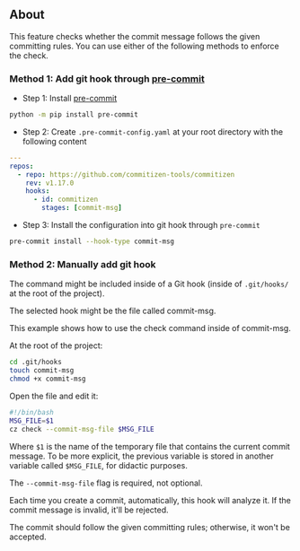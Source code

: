 ## About

This feature checks whether the commit message follows the given committing rules.
You can use either of the following methods to enforce the check.

### Method 1: Add git hook through [pre-commit](https://pre-commit.com/)

* Step 1: Install [pre-commit](https://pre-commit.com/)

```sh
python -m pip install pre-commit
```

* Step 2: Create `.pre-commit-config.yaml` at your root directory with the following content

```yaml
---
repos:
  - repo: https://github.com/commitizen-tools/commitizen
    rev: v1.17.0
    hooks:
      - id: commitizen
        stages: [commit-msg]
```

* Step 3: Install the configuration into git hook through `pre-commit`

```bash
pre-commit install --hook-type commit-msg
```

### Method 2: Manually add git hook
The command might be included inside of a Git hook (inside of `.git/hooks/` at the root of the project).

The selected hook might be the file called commit-msg.

This example shows how to use the check command inside of commit-msg.

At the root of the project:

```bash
cd .git/hooks
touch commit-msg
chmod +x commit-msg
```

Open the file and edit it:

```sh
#!/bin/bash
MSG_FILE=$1
cz check --commit-msg-file $MSG_FILE
```

Where `$1` is the name of the temporary file that contains the current commit message. To be more explicit, the previous variable is stored in another variable called `$MSG_FILE`, for didactic purposes.

The `--commit-msg-file` flag is required, not optional.

Each time you create a commit, automatically, this hook will analyze it.
If the commit message is invalid, it'll be rejected.

The commit should follow the given committing rules; otherwise, it won't be accepted.
